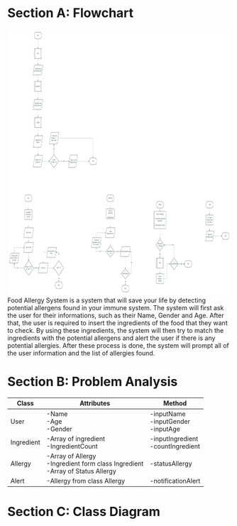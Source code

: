 <!DOCTYPE html>
<html>

<body class="stackedit">
  <div class="stackedit__html"><h1 id="section-a-flowchart">Section A: Flowchart</h1>
    <img src="../Proposal/Image/Flowchart.png" width="7000" height="600">
    Food Allergy System is a system that will save your life by detecting potential allergens found in your immune system. The system will first ask the user for their informations, such as their Name, Gender and Age. After that, the user is required to insert the ingredients of the food that they want to check. By using these ingredients, the system will then try to match the ingredients with the potential allergens and alert the user if there is any potential allergies. After these process is done, the system will prompt all of the user information and the list of allergies found.
  </img>

<h1 id="section-b-problem-analysis">Section B: Problem Analysis</h1>

<table>
<thead>
<tr>
<th>Class</th>
<th>Attributes</th>
<th>Method</th>
</tr>
</thead>
<tbody>
<tr>
<td>User</td>
<td>-Name
<br>-Age
<br>-Gender</td>
  <td>-inputName<br>-inputGender<br>-inputAge </td>
        </tr>
</tr>
<td>Ingredient</td>
<td>-Array of ingredient
<br>-IngredientCount</td>  
  <td>-inputIngredient<br>-countIngredient</td>
        </tr>
<tr>
<td>Allergy</td>
<td>-Array of Allergy
<br>-Ingredient form class Ingredient
<br>-Array of Status Allergy</td>
  <td>-statusAllergy</td>
        </tr>
  <tr>
<td>Alert</td>
<td>-Allergy from class Allergy</td>
  <td>-notificationAlert</td>
        </tr>

</tr>
</tbody>
</table><h1 id="section-c-class-diagram">Section C: Class Diagram</h1>
</div>
</body>

</html>
